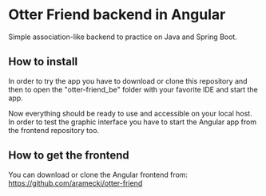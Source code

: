 # Otter Friend backend in Angular
Simple association-like backend to practice on Java and Spring Boot.

## How to install
In order to try the app you have to download or clone this repository and then to open the "otter-friend_be" folder with your favorite IDE and start the app.
 
 Now everything should be ready to use and accessible on your local host.
 In order to test the graphic interface you have to start the Angular app from the frontend repository too.

## How to get the frontend
You can download or clone the Angular frontend from: https://github.com/aramecki/otter-friend
